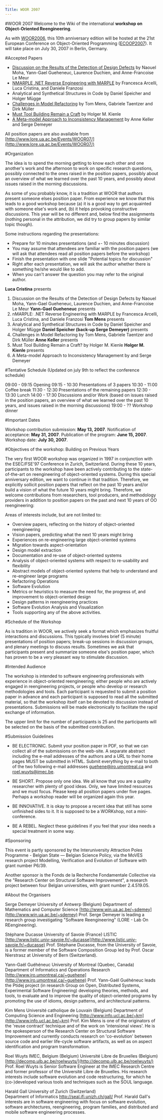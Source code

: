 ```yaml
---
Title: WOOR 2007
---
```

#WOOR 2007
Welcome to the Wiki of the international <b>workshop on Object-Oriented Reengineering</b>.

As with [WOOR2006](%base_url%/wiki/events/woor2006), this 10th anniversary edition will be hosted at the 21st European Conference on Object-Oriented Programming ([ECOOP2007](http://2007.ecoop.org/)).
It will take place on July 30, 2007 in Berlin, Germany.

#Accepted Papers


-  [Discussion on the Results of the Detection of Design Defects](%assets_url%/files/e7/jsvehfzbz6qpcu256jkbszua3t1oda/Discussion%20on%20the%20Results%20of%20the%20Detection%20of%20Design%20Defects) by Naouel Moha, Yann-Gael Gueheneuc, Laurence Duchien, and Anne-Francoise Le Meur
-  [NMARPLE .NET Reverse Engineering with MARPLE](%assets_url%/files/6c/3z2qdwubmn0nafun1m8gao2t1116i2/nMARPLE%20.NET%20Reverse%20Engineering%20with%20MARPLE) by Francesca Arcelli, Luca Cristina, and Daniele Franzosi
-  Analytical and Synthetical Structures in Code by Daniel Speicher and Holger Mügge
-  [Challenges in Model Refactoring](%assets_url%/files/6d/w1yfmtgw3ocsbq3v0yglwj8gqt8obm/Challenges%20in%20Model%20Refactoring) by Tom Mens, Gabriele Taentzer and Dirk Müller
-  [Must Tool Building Remain a Craft](%assets_url%/files/1e/qw62vwl047elcz4aw94b3i2n4zukiy/Must%20Tool%20Building%20Remain%20a%20Craft) by Holger M. Kienle
-  [A Meta-model Approach to Inconsistency Management](%assets_url%/files/c6/srqmsrph01zxoainc5g9vjet4ymtat/A%20Meta-model%20Approach%20to%20Inconsistency%20Management) by Anne Keller and Serge Demeyer

All position papers are also available from [http://www.lore.ua.ac.be/Events/WOOR07/](http://www.lore.ua.ac.be/Events/WOOR07/)

#Organization

The idea is to spend the morning getting to know each other and one another's work and the afternoon to work on specific research questions, possibly connected to the ones raised in the position papers, possibly about an overview of what we learned over the past 10 years, and possibly about issues raised in the morning discussions.

As some of you probably know, it is a tradition at WOOR that authors present someone elses position paper. From experience we know that this leads to a good workshop because (a) it is a good way to get acquainted with someone else's work and, (b) it helps provoking constructive discussions. This year will be no different and, below find the assignments (nothing personal in the attribution, we did try to group papers by similar topic though).

Some instructions regarding the presentations:

-  Prepare for 10 minutes presentations (and \+- 10 minutes discussion)
-  You may assume that attendees are familiar with the position papers (we will ask that attendees read all position papers before the workshop)
-  Finish the presentation with one slide "Potential topics for discussion"
-  Right after each presentation, we will ask the author whether there is something he/she would like to add.
-  When you can't answer the question you may refer to the original author.

<b>Luca Cristina</b> presents
1) Discussion on the Results of the Detection of Design Defects by Naouel Moha, Yann-Gael Gueheneuc, Laurence Duchien, and Anne-Francoise Le Meur
<b>Yann-Gael Gueheneuc</b> presents
2) nMARPLE: .NET Reverse Engineering with MARPLE by Francesca Arcelli, Luca Cristina, and Daniele Franzosi
<b>Tom Mens</b> presents
3) Analytical and Synthetical Structures in Code by Daniel Speicher and Holger Mügge
<b>Daniel Speicher (back-up Serge Demeyer)</b> presents
4) Challenges in Model Refactoring by Tom Mens, Gabriele Taentzer and Dirk Müller
<b>Anne Keller</b> presents
5) Must Tool Building Remain a Craft? by Holger M. Kienle
<b>Holger M. Kienle</b> presents
6) A Meta-model Approach to Inconsistency Management by and Serge Demeyer

#Tentative Schedule
(Updated on july 9th to reflect the conference schedule)

09:00 - 09:15    Opening
09:15 - 10:30    Presentations of 3 papers
10:30 - 11:00    Coffee break
11:30 - 12:30    Presentations of the remaining papers
12:30 - 13:30    Lunch
14:00 - 17:30    Discussions and/or Work (based on issues raised in the position papers, an overview of what we learned over the past 10 years, and issues raised in the morning discussions)
19:00 - ??       Workshop dinner 

#Important Dates

Workshop contribution submission: <b>May 13, 2007</b>.
Notification of acceptance: <b>May 31, 2007</b>.
Publication of the program: <b>June 15, 2007</b>.
Workshop date: <b>July 30, 2007</b>.

#Objectives of the workshop: Building on Previous Years

The very first WOOR workshop was organized in 1997 in conjunction with the ESEC/FSE'97 Conference in Zurich, Switzerland. During these 10 years, participants to the workshop have been actively contributing to the state-of-the-art on reengineering of object-oriented systems. During this special anniversary edition, we want to continue in that tradition. Therefore, we explicitly sollicit position papers that reflect on the past 10 years and/or build a vision of what the future 10 years might bring. Therefore, we welcome contributions from researchers, tool producers, and methodology providers in addition to position papers on the past and next 10 years of OO reengineering:

Areas of interests include, but are not limited to:

-  Overview papers, reflecting on the history of object-oriented reengineering
-  Vision papers, predicting what the next 10 years might bring
-  Experiences on re-engineering large object-oriented systems
-  Migration towards aspect-orientation
-  Design model extraction
-  Documentation and re-use of object-oriented systems
-  Analysis of object-oriented systems with respect to re-usability and flexibility
-  Abstract models of object-oriented systems that help to understand and re-engineer large programs
-  Refactoring Operations
-  Software Evolution
-  Metrics or heuristics to measure the need for, the progress of, and improvement to object-oriented design
-  Design patterns in reengineering practices
-  Software Evolution Analysis and Visualization
-  Tools supporting any of the above activities.

#Schedule of the Workshop

As is tradition in WOOR, we actively seek a format which emphasizes fruitful interactions and discussions. This typically involves brief (5 minute) presentations of position papers; break-up sessions in discussion groups, and plenary meetings to discuss results. Sometimes we ask that participants present and summarize someone else's position paper, which has proven to be a very pleasant way to stimulate discussion.

#Intended Audience

The workshop is intended to software engineering professionals with experience in object-oriented reengineering; either people who are actively engaged in reengineering projects, or people who develop or research methodologies and tools. Each participant is requested to submit a position paper in advance and each participant is supposed to read all the submitted material, so that the workshop itself can be devoted to discussion instead of presentations. Submissions will be made electronically to facilitate the rapid exchange of information.

The upper limit for the number of participants is 25 and the participants will be selected on the basis of the submitted contribution.

#Submission Guidelines


-  BE ELECTRONIC. Submit your position paper in PDF, so that we can collect all of the submissions on the web-site. A separate abstract including the e-mail addresses of the authors and a URL to their home pages MUST be submitted in HTML. Submit everything by e-mail to both of the two following e-mail addresses guehene@iro.umontreal.ca and roel.wuyts@imec.be.


-  BE SHORT. Propose only one idea. We all know that you are a quality researcher with plenty of good ideas. Only, we have limited resources and we must focus. Please keep all position papers under five pages. Perhaps a workshop reader will be organized again this year.


-  BE INNOVATIVE. It is okay to propose a recent idea that still has some unfinished sides to it. It is supposed to be a WORKshop, not a mini-conference.


-  BE A REBEL. Neglect these guidelines if you feel that your idea needs a special treatment in some way.

#Sponsoring

This event is partly sponsored by the Interuniversity Attraction Poles Programme - Belgian State &mdash; Belgian Science Policy, via the MoVES research project Modelling, Verification and Evolution of Software with grant number P6/39.

Another sponsor is the Fonds de la Recherche Fondamentale Collective via the "Research Center on Structural Software Improvement", a research project between four Belgian universities, with grant number 2.4.519.05. 

#About the Organisers

Serge Demeyer
University of Antwerp (Belgium)
Department of Mathematics and Computer Science
[http://www.win.ua.ac.be/~sdemey](http://www.win.ua.ac.be/~sdemey)
Prof. Serge Demeyer is leading a research group investigating "Software Reengineering" (LORE - Lab On REengineering).

Stéphane Ducasse
University of Savoie (France)
LISTIC
[http://www.listic.univ-savoie.fr/~ducasse](http://www.listic.univ-savoie.fr/~ducasse)
Prof. Stéphane Ducasse, from the University of Savoie, is a former member of the Software Composition Group led by Prof. Oscar Nierstrasz at University of Bern (Switzerland).

Yann-Gaël Guéhéneuc
University of Montreal (Quebec, Canada)
Department of Informatics and Operations Research
[http://www.iro.umontreal.ca/~guehene](http://www.iro.umontreal.ca/~guehene)
Prof. Yann-Gaël Guéhéneuc leads the Ptidej project (in research Group on Open, Distributed Systems, Experimental Software Engineering) developing theories, methods, and tools, to evaluate and to improve the quality of object-oriented programs by promoting the use of idioms, design patterns, and architectural patterns.

Kim Mens
Université catholique de Louvain (Belgium)
Department of Computing Science and Engineering
[http://www.info.ucl.ac.be/~km](http://www.info.ucl.ac.be/~km)
Prof. Kim Mens is one of the originators of the 'reuse contract' technique and of the work on 'intensional views'. He is the spokesperson of the Research Center on Structural Software Improvement and currently conducts research on 'co-evolution' between source code and earlier life-cycle software artifacts, as well as on aspect identification and program transformation.

Roel Wuyts
IMEC, Belgium (Belgium)
Université Libre de Bruxelles (Belgium)
[http://decomp.ulb.ac.be/roelwuyts/](http://decomp.ulb.ac.be/roelwuyts/)
Prof. Roel Wuyts is Senior Software Engineer at the IMEC Research Centre and former professor of the Université Libre de Bruxelles. His research interests include software evolution and code restructuring, for which he (co-)developed various tools and techniques such as the SOUL language.

Harald Gall
University of Zurich (Switzerland)  
Department of Informatics
http://seal.ifi.unizh.ch/gall/
Prof. Harald Gall's interests are in software engineering with focus on software evolution, software architectures, reengineering, program families, and distributed and mobile software engineering processes.
